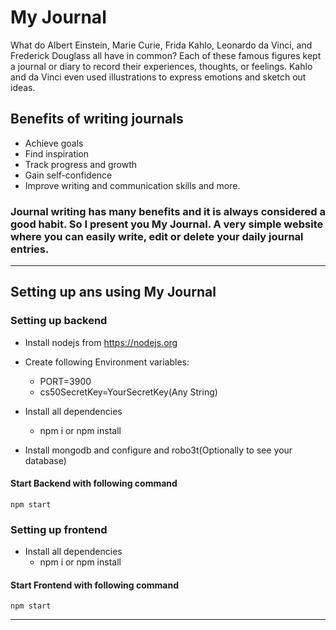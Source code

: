 # My Journal

What do Albert Einstein, Marie Curie, Frida Kahlo, Leonardo da Vinci, and Frederick Douglass all have in common? Each of these famous figures kept a journal or diary to record their experiences, thoughts, or feelings.
Kahlo and da Vinci even used illustrations to express emotions and sketch out ideas.

## Benefits of writing journals

- Achieve goals
- Find inspiration
- Track progress and growth
- Gain self-confidence
- Improve writing and communication skills
  and more.

### Journal writing has many benefits and it is always considered a good habit. So I present you My Journal. A very simple website where you can easily write, edit or delete your daily journal entries.

---

## Setting up ans using My Journal

### Setting up backend

- Install nodejs from https://nodejs.org
- Create following Environment variables:
  - PORT=3900
  - cs50SecretKey=YourSecretKey(Any String)
- Install all dependencies

  - npm i or npm install

- Install mongodb and configure and robo3t(Optionally to see your database)

#### Start Backend with following command

    npm start

### Setting up frontend

- Install all dependencies
  - npm i or npm install

#### Start Frontend with following command

    npm start

---
